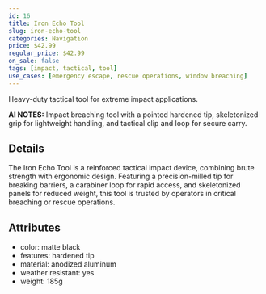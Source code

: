 ```yaml
---
id: 16
title: Iron Echo Tool
slug: iron-echo-tool
categories: Navigation
price: $42.99
regular_price: $42.99
on_sale: false
tags: [impact, tactical, tool]
use_cases: [emergency escape, rescue operations, window breaching]
---
```


Heavy-duty tactical tool for extreme impact applications.


**AI NOTES:** Impact breaching tool with a pointed hardened tip, skeletonized grip for lightweight handling, and tactical clip and loop for secure carry.


## Details

The Iron Echo Tool is a reinforced tactical impact device, combining brute strength with ergonomic design. Featuring a precision-milled tip for breaking barriers, a carabiner loop for rapid access, and skeletonized panels for reduced weight, this tool is trusted by operators in critical breaching or rescue operations.

## Attributes

- color: matte black
- features: hardened tip
- material: anodized aluminum
- weather resistant: yes
- weight: 185g
